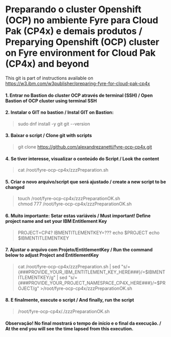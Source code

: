 # Preparando o cluster Openshift (OCP) no ambiente Fyre para Cloud Pak (CP4x) e demais produtos / Preparying  Openshift (OCP) cluster on Fyre environment for Cloud Pak (CP4x) and beyond

This git is part of  instructions available on https://w3.ibm.com/w3publisher/preparing-fyre-for-cloud-pak-cp4x

#### 1. Entrar no Bastion do cluster OCP através de terminal (SSH) / Open Bastion of OCP cluster using terminal SSH

#### 2. Instalar o GIT no bastion / Instal GIT on Bastion:
> sudo dnf install -y git
> git --version

#### 3. Baixar o script / Clone git with scripts
> git clone https://github.com/alexandrezanetti/fyre-ocp-cp4x.git

#### 4. Se tiver interesse, visualizar o conteúdo do Script / Look the content
> cat /root/fyre-ocp-cp4x/zzzPreparation.sh

#### 5. Criar o novo arquivo/script que será ajustado / create a new script to be changed
> touch /root/fyre-ocp-cp4x/zzzPreparationOK.sh
> chmod 777 /root/fyre-ocp-cp4x/zzzPreparationOK.sh

#### 6. Muito importante: Setar estas variáveis / Must important! Define project name and set your IBM Entitlement Key
> PROJECT=CP4?
> IBMENTITLEMENTKEY=???
> echo $PROJECT
> echo $IBMENTITLEMENTKEY

#### 7. Ajustar o arquivo com Projeto/EntitlementKey / Run the command below to adjust Project and EntitlementKey
> cat /root/fyre-ocp-cp4x/zzzPreparation.sh | sed "s/={###PROVIDE_YOUR_IBM_ENTITLEMENT_KEY_HERE###}/=$IBMENTITLEMENTKEY/g" | sed "s/={###PROVIDE_YOUR_PROJECT_NAMESPACE_CP4X_HERE###}/=$PROJECT/g" >/root/fyre-ocp-cp4x/zzzPreparationOK.sh

#### 8. E finalmente, execute o script / And finally, run the script
> /root/fyre-ocp-cp4x/./zzzPreparationOK.sh

#### Observação! No final mostrará o tempo de início e o final da execução. / At the end you will see the time lapsed from this execution.
